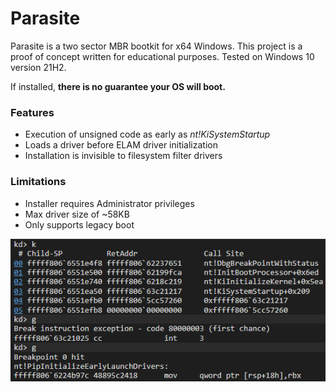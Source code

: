 # Parasite

Parasite is a two sector MBR bootkit for x64 Windows. This project is a proof of concept written for educational purposes. Tested on Windows 10 version 21H2.

If installed, **there is no guarantee your OS will boot.**

### Features

- Execution of unsigned code as early as *nt!KiSystemStartup*
- Loads a driver before ELAM driver initialization
- Installation is invisible to filesystem filter drivers

### Limitations

- Installer requires Administrator privileges
- Max driver size of ~58KB
- Only supports legacy boot



![](img/PreElam.PNG)